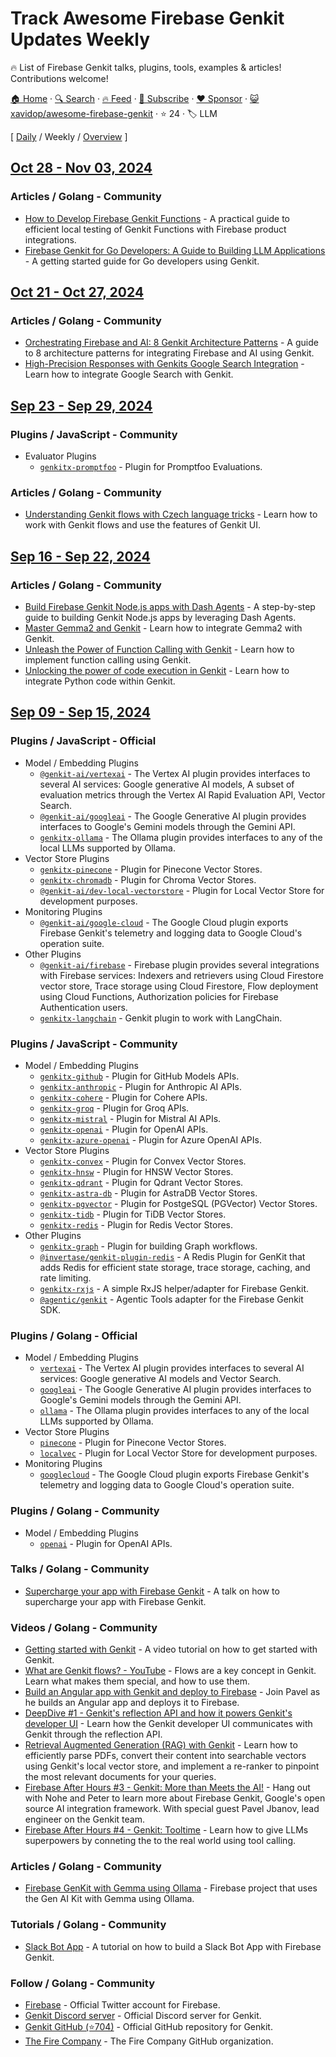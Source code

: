 # Track Awesome Firebase Genkit Updates Weekly

🔥 List of Firebase Genkit talks, plugins, tools, examples & articles! Contributions welcome!

[🏠 Home](/README.md) · [🔍 Search](https://www.trackawesomelist.com/search/) · [🔥 Feed](https://www.trackawesomelist.com/xavidop/awesome-firebase-genkit/week/rss.xml) · [📮 Subscribe](https://trackawesomelist.us17.list-manage.com/subscribe?u=d2f0117aa829c83a63ec63c2f&id=36a103854c) · [❤️  Sponsor](https://github.com/sponsors/theowenyoung) · [😺 xavidop/awesome-firebase-genkit](https://github.com/xavidop/awesome-firebase-genkit) · ⭐ 24 · 🏷️ LLM

[ [Daily](/content/xavidop/awesome-firebase-genkit/README.md) / Weekly / [Overview](/content/xavidop/awesome-firebase-genkit/readme/README.md) ]

## [Oct 28 - Nov 03, 2024](/content/2024/44/README.md)

### Articles / Golang - Community

*   [How to Develop Firebase Genkit Functions](https://medium.com/@nozomi-koborinai/how-to-develop-firebase-genkit-functions-2677b386a227) - A practical guide to efficient local testing of Genkit Functions with Firebase product integrations.
*   [Firebase Genkit for Go Developers: A Guide to Building LLM Applications](https://medium.com/@yukinagae/firebase-genkit-for-go-developers-a-guide-to-building-llm-applications-f96c51c34b10) - A getting started guide for Go developers using Genkit.

## [Oct 21 - Oct 27, 2024](/content/2024/43/README.md)

### Articles / Golang - Community

*   [Orchestrating Firebase and AI: 8 Genkit Architecture Patterns](https://medium.com/@nozomi-koborinai/orchestrating-firebase-and-ai-8-genkit-architecture-patterns-12e44db40345) - A guide to 8 architecture patterns for integrating Firebase and AI using Genkit.
*   [High-Precision Responses with Genkits Google Search Integration](https://medium.com/firebase-developers/high-precision-responses-with-genkits-google-search-integration-7f142f5c9693) - Learn how to integrate Google Search with Genkit.

## [Sep 23 - Sep 29, 2024](/content/2024/39/README.md)

### Plugins / JavaScript - Community

*   Evaluator Plugins
    *   [`genkitx-promptfoo`](https://github.com/yukinagae/genkitx-promptfoo) - Plugin for Promptfoo Evaluations.

### Articles / Golang - Community

*   [Understanding Genkit flows with Czech language tricks](https://dev.to/denisvalasek/understanding-genkit-flows-with-czech-language-tricks-26i3) - Learn how to work with Genkit flows and use the features of Genkit UI.

## [Sep 16 - Sep 22, 2024](/content/2024/38/README.md)

### Articles / Golang - Community

*   [Build Firebase Genkit Node.js apps with Dash Agents](https://medium.com/firebase-developers/build-firebase-genkit-nodejs-apps-with-dash-agents-skip-the-docs-258e067b3fdc) - A step-by-step guide to building Genkit Node.js apps by leveraging Dash Agents.
*   [Master Gemma2 and Genkit](https://medium.com/firebase-developers/how-to-develop-using-the-gemma2-model-in-genkit-085f22ce68f3) - Learn how to integrate Gemma2 with Genkit.
*   [Unleash the Power of Function Calling with Genkit](https://medium.com/firebase-developers/implementing-function-calling-using-genkit-0c03f6cb9179) - Learn how to implement function calling using Genkit.
*   [Unlocking the power of code execution in Genkit](https://medium.com/firebase-developers/getting-started-with-code-execution-in-genkit-c5391b45b321) - Learn how to integrate Python code within Genkit.

## [Sep 09 - Sep 15, 2024](/content/2024/37/README.md)

### Plugins / JavaScript - Official

*   Model / Embedding Plugins
    *   [`@genkit-ai/vertexai`](https://firebase.google.com/docs/genkit/plugins/vertex-ai) - The Vertex AI plugin provides interfaces to several AI services: Google generative AI models, A subset of evaluation metrics through the Vertex AI Rapid Evaluation API, Vector Search.
    *   [`@genkit-ai/googleai`](https://firebase.google.com/docs/genkit/plugins/google-genai) - The Google Generative AI plugin provides interfaces to Google's Gemini models through the Gemini API.
    *   [`genkitx-ollama`](https://firebase.google.com/docs/genkit/plugins/ollama) - The Ollama plugin provides interfaces to any of the local LLMs supported by Ollama.
*   Vector Store Plugins
    *   [`genkitx-pinecone`](https://firebase.google.com/docs/genkit/plugins/pinecone) - Plugin for Pinecone Vector Stores.
    *   [`genkitx-chromadb`](https://firebase.google.com/docs/genkit/plugins/chroma) - Plugin for Chroma Vector Stores.
    *   [`@genkit-ai/dev-local-vectorstore`](https://firebase.google.com/docs/genkit/rag) - Plugin for Local Vector Store for development purposes.
*   Monitoring Plugins
    *   [`@genkit-ai/google-cloud`](https://www.npmjs.com/package/@genkit-ai/google-cloud) - The Google Cloud plugin exports Firebase Genkit's telemetry and logging data to Google Cloud's operation suite.
*   Other Plugins
    *   [`@genkit-ai/firebase`](https://firebase.google.com/docs/genkit/plugins/firebase) - Firebase plugin provides several integrations with Firebase services: Indexers and retrievers using Cloud Firestore vector store, Trace storage using Cloud Firestore, Flow deployment using Cloud Functions, Authorization policies for Firebase Authentication users.
    *   [`genkitx-langchain`](https://firebase.google.com/docs/genkit/plugins/langchain) - Genkit plugin to work with LangChain.

### Plugins / JavaScript - Community

*   Model / Embedding Plugins
    *   [`genkitx-github`](https://github.com/xavidop/genkitx-github) - Plugin for GitHub Models APIs.
    *   [`genkitx-anthropic`](https://github.com/TheFireCo/genkit-plugins/tree/main/plugins/anthropic) - Plugin for Anthropic AI APIs.
    *   [`genkitx-cohere`](https://github.com/TheFireCo/genkit-plugins/tree/main/plugins/cohere) - Plugin for Cohere APIs.
    *   [`genkitx-groq`](https://github.com/TheFireCo/genkit-plugins/tree/main/plugins/groq) - Plugin for Groq APIs.
    *   [`genkitx-mistral`](https://github.com/TheFireCo/genkit-plugins/tree/main/plugins/mistral) - Plugin for Mistral AI APIs.
    *   [`genkitx-openai`](https://github.com/TheFireCo/genkit-plugins/tree/main/plugins/openai) - Plugin for OpenAI APIs.
    *   [`genkitx-azure-openai`](https://github.com/TheFireCo/genkit-plugins/tree/main/plugins/azure-openai) - Plugin for Azure OpenAI APIs.
*   Vector Store Plugins
    *   [`genkitx-convex`](https://github.com/TheFireCo/genkit-plugins/tree/main/plugins/convex) - Plugin for Convex Vector Stores.
    *   [`genkitx-hnsw`](https://github.com/TheFireCo/genkit-plugins/tree/main/plugins/hnsw) - Plugin for HNSW Vector Stores.
    *   [`genkitx-qdrant`](https://github.com/qdrant/qdrant-genkit) - Plugin for Qdrant Vector Stores.
    *   [`genkitx-astra-db`](https://www.npmjs.com/package/genkitx-astra-db) - Plugin for AstraDB Vector Stores.
    *   [`genkitx-pgvector`](https://www.npmjs.com/package/genkitx-pgvector) - Plugin for PostgeSQL (PGVector) Vector Stores.
    *   [`genkitx-tidb`](https://github.com/BelfoSamad/genkitx-tidb) - Plugin for TiDB Vector Stores.
    *   [`genkitx-redis`](https://github.com/retzd-tech/genkitx-redis) - Plugin for Redis Vector Stores.
*   Other Plugins
    *   [`genkitx-graph`](https://github.com/TheFireCo/genkit-plugins/tree/main/plugins/graph) - Plugin for building Graph workflows.
    *   [`@invertase/genkit-plugin-redis`](https://github.com/invertase/genkit-plugin-redis) - A Redis Plugin for GenKit that adds Redis for efficient state storage, trace storage, caching, and rate limiting.
    *   [`genkitx-rxjs`](https://github.com/pavelgj/genkitx-rxjs) - A simple RxJS helper/adapter for Firebase Genkit.
    *   [`@agentic/genkit`](https://agentic.so/sdks/genkit) - Agentic Tools adapter for the Firebase Genkit SDK.

### Plugins / Golang - Official

*   Model / Embedding Plugins
    *   [`vertexai`](https://firebase.google.com/docs/genkit-go/plugins/vertex-ai) - The Vertex AI plugin provides interfaces to several AI services: Google generative AI models and Vector Search.
    *   [`googleai`](https://firebase.google.com/docs/genkit-go/plugins/google-genai) - The Google Generative AI plugin provides interfaces to Google's Gemini models through the Gemini API.
    *   [`ollama`](https://firebase.google.com/docs/genkit-go/plugins/ollama) - The Ollama plugin provides interfaces to any of the local LLMs supported by Ollama.
*   Vector Store Plugins
    *   [`pinecone`](https://firebase.google.com/docs/genkit-go/plugins/pinecone) - Plugin for Pinecone Vector Stores.
    *   [`localvec`](https://firebase.google.com/docs/genkit-go/rag) - Plugin for Local Vector Store for development purposes.
*   Monitoring Plugins
    *   [`googlecloud`](https://firebase.google.com/docs/genkit-go/plugins/google-cloud) - The Google Cloud plugin exports Firebase Genkit's telemetry and logging data to Google Cloud's operation suite.

### Plugins / Golang - Community

*   Model / Embedding Plugins
    *   [`openai`](https://pkg.go.dev/github.com/yukinagae/genkit-go-plugins/plugins/openai) - Plugin for OpenAI APIs.

### Talks / Golang - Community

*   [Supercharge your app with Firebase Genkit](https://www.youtube.com/watch?v=eVud8llb_W0) - A talk on how to supercharge your app with Firebase Genkit.

### Videos / Golang - Community

*   [Getting started with Genkit](https://www.youtube.com/watch?v=M8rfDySBBvM) - A video tutorial on how to get started with Genkit.
*   [What are Genkit flows? - YouTube](https://youtu.be/ONR38NZK5FE) - Flows are a key concept in Genkit. Learn what makes them special, and how to use them.
*   [Build an Angular app with Genkit and deploy to Firebase](https://youtu.be/TGHua_RtUjs) - Join Pavel as he builds an Angular app and deploys it to Firebase.
*   [DeepDive #1 - Genkit's reflection API and how it powers Genkit's developer UI](https://youtu.be/CGVBR8quZac) - Learn how the Genkit developer UI communicates with Genkit through the reflection API.
*   [Retrieval Augmented Generation (RAG) with Genkit](https://youtu.be/p8ZlYAmbWHE) - Learn how to efficiently parse PDFs, convert their content into searchable vectors using Genkit's local vector store, and implement a re-ranker to pinpoint the most relevant documents for your queries.
*   [Firebase After Hours #3 - Genkit: More than Meets the AI!](https://youtu.be/VFPsp7aURWA?t=152s) - Hang out with Nohe and Peter to learn more about Firebase Genkit, Google's open source AI integration framework. With special guest Pavel Jbanov, lead engineer on the Genkit team.
*   [Firebase After Hours #4 - Genkit: Tooltime](https://youtu.be/01XOIhh2ibA) - Learn how to give LLMs superpowers by conneting the to the real world using tool calling.

### Articles / Golang - Community

*   [Firebase GenKit with Gemma using Ollama](https://xavidop.me/gcp/2024-05-24-firebase-genkit-ollama/) - Firebase project that uses the Gen AI Kit with Gemma using Ollama.

### Tutorials / Golang - Community

*   [Slack Bot App](https://medium.com/firebase-developers/build-a-slack-bot-app-with-firebase-genkit-in-just-100-lines-71d4e49c9e08) - A tutorial on how to build a Slack Bot App with Firebase Genkit.

### Follow / Golang - Community

*   [Firebase](https://x.com/firebase) - Official Twitter account for Firebase.
*   [Genkit Discord server](https://discord.gg/qXt5zzQKpc) - Official Discord server for Genkit.
*   [Genkit GitHub (⭐704)](https://github.com/firebase/genkit) - Official GitHub repository for Genkit.
*   [The Fire Company](https://github.com/TheFireCo) - The Fire Company GitHub organization.